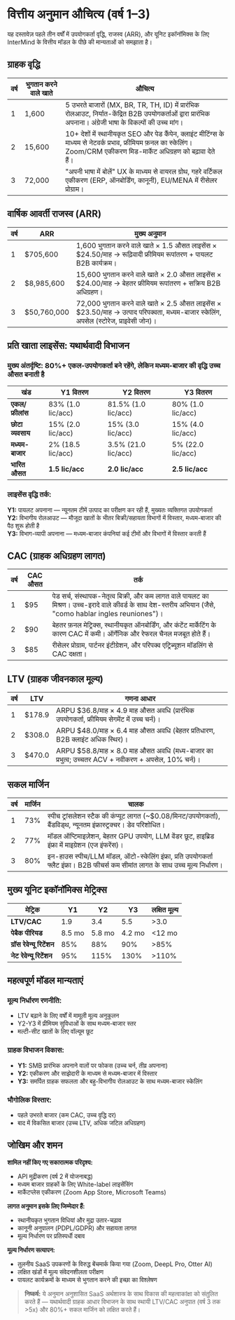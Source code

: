 # वित्तीय अनुमान औचित्य (वर्ष 1–3) <Badge type="success" text="updated" />

यह दस्तावेज़ पहले तीन वर्षों में उपयोगकर्ता वृद्धि, राजस्व (ARR), और यूनिट इकॉनॉमिक्स के लिए InterMind के वित्तीय मॉडल के पीछे की मान्यताओं को समझाता है।

## ग्राहक वृद्धि

| वर्ष | भुगतान करने वाले खाते | औचित्य                                                                                                                                                            |
| ---- | --------------- | ------------------------------------------------------------------------------------------------------------------------------------------------------------------------ |
| 1    | 1,600           | 5 उभरते बाजारों (MX, BR, TR, TH, ID) में प्रारंभिक रोलआउट, निर्यात-केंद्रित B2B उपयोगकर्ताओं द्वारा प्रारंभिक अपनाना। अंग्रेजी भाषा के विकल्पों की उच्च मांग।               |
| 2    | 15,600          | 10+ देशों में स्थानीयकृत SEO और पेड कैंपेन, क्लाइंट मीटिंग्स के माध्यम से नेटवर्क प्रभाव, फ्रीमियम फ़नल का स्केलिंग। Zoom/CRM एकीकरण मिड-मार्केट अधिग्रहण को बढ़ावा देते हैं। |
| 3    | 72,000          | "अपनी भाषा में बोलें" UX के माध्यम से वायरल ग्रोथ, गहरे वर्टिकल एकीकरण (ERP, ऑनबोर्डिंग, कानूनी), EU/MENA में रीसेलर प्रोग्राम।                                     |

## वार्षिक आवर्ती राजस्व (ARR)

| वर्ष | ARR         | मुख्य अनुमान                                                                                                                |
| ---- | ----------- | ------------------------------------------------------------------------------------------------------------------------------- |
| 1    | $705,600    | 1,600 भुगतान करने वाले खाते × 1.5 औसत लाइसेंस × $24.50/माह → रूढ़िवादी फ्रीमियम रूपांतरण + पायलट B2B कार्यक्रम।                   |
| 2    | $8,985,600  | 15,600 भुगतान करने वाले खाते × 2.0 औसत लाइसेंस × $24.00/माह → बेहतर फ्रीमियम रूपांतरण + सक्रिय B2B अधिग्रहण।                  |
| 3    | $50,760,000 | 72,000 भुगतान करने वाले खाते × 2.5 औसत लाइसेंस × $23.50/माह → उत्पाद परिपक्वता, मध्यम-बाजार स्केलिंग, अपसेल (स्टोरेज, प्राइवेसी जोन)। |

## प्रति खाता लाइसेंस: यथार्थवादी विभाजन

### **मुख्य अंतर्दृष्टि:** 80%+ एकल-उपयोगकर्ता बने रहेंगे, लेकिन मध्यम-बाजार की वृद्धि उच्च औसत बनाती है

| खंड                  | Y1 वितरण          | Y2 वितरण            | Y3 वितरण          |
| -------------------- | ----------------- | ------------------- | ----------------- |
| **एकल/फ्रीलांस**     | 83% (1.0 lic/acc) | 81.5% (1.0 lic/acc) | 80% (1.0 lic/acc) |
| **छोटा व्यवसाय**      | 15% (2.0 lic/acc) | 15% (3.0 lic/acc)   | 15% (4.0 lic/acc) |
| **मध्यम-बाजार**       | 2% (18.5 lic/acc) | 3.5% (21.0 lic/acc) | 5% (22.0 lic/acc) |
| **भारित औसत**        | **1.5 lic/acc**   | **2.0 lic/acc**     | **2.5 lic/acc**   |

### **लाइसेंस वृद्धि तर्क:**

**Y1:** पायलट अपनाना — न्यूनतम टीमें उत्पाद का परीक्षण कर रही हैं, मुख्यतः व्यक्तिगत उपयोगकर्ता  
**Y2:** विभागीय रोलआउट — मौजूदा खातों के भीतर बिक्री/सहायता विभागों में विस्तार, मध्यम-बाजार की पैठ शुरू होती है  
**Y3:** विभाग-व्यापी अपनाना — मध्यम-बाजार कंपनियां कई टीमों और विभागों में विस्तार करती हैं

## CAC (ग्राहक अधिग्रहण लागत)

| वर्ष | CAC औसत | तर्क                                                                                                                                             |
| ---- | ------- | ----------------------------------------------------------------------------------------------------------------------------------------------- |
| 1    | $95     | पेड सर्च, संस्थापक-नेतृत्व बिक्री, और कम लागत वाले पायलट का मिश्रण। उच्च-इरादे वाले कीवर्ड के साथ देश-स्तरीय अभियान (जैसे, "como hablar ingles reuniones")। |
| 2    | $90     | बेहतर फ़नल मेट्रिक्स, स्थानीयकृत ऑनबोर्डिंग, और कंटेंट मार्केटिंग के कारण CAC में कमी। ऑर्गेनिक और रेफरल चैनल मजबूत होते हैं।                          |
| 3    | $85     | रीसेलर प्रोग्राम, पार्टनर इंटीग्रेशन, और परिपक्व एट्रिब्यूशन मॉडलिंग से CAC दक्षता।                                                              |

## LTV (ग्राहक जीवनकाल मूल्य)

| वर्ष | LTV    | गणना आधार                                                                                     |
| ---- | ------ | ----------------------------------------------------------------------------------------------------- |
| 1    | $178.9 | ARPU $36.8/माह × 4.9 माह औसत अवधि (प्रारंभिक उपयोगकर्ता, फ्रीमियम सेगमेंट में उच्च चर्न)।                      |
| 2    | $308.0 | ARPU $48.0/माह × 6.4 माह औसत अवधि (बेहतर प्रतिधारण, B2B क्लाइंट अधिक स्थिर)।                      |
| 3    | $470.0 | ARPU $58.8/माह × 8.0 माह औसत अवधि (मध्य-बाजार का प्रभुत्व; उच्चतर ACV + नवीकरण + अपसेल, 10% चर्न)। |

## सकल मार्जिन

| वर्ष | मार्जिन | चालक                                                                                                                  |
| ---- | ------ | ------------------------------------------------------------------------------------------------------------------------ |
| 1    | 73%    | स्पीच ट्रांसलेशन स्टैक की कंप्यूट लागत (~$0.08/मिनट/उपयोगकर्ता), बैंडविड्थ, न्यूनतम इंफ्रास्ट्रक्चर। डेव परिशोधित।            |
| 2    | 77%    | मॉडल ऑप्टिमाइज़ेशन, बेहतर GPU उपयोग, LLM वेंडर छूट, हाइब्रिड इंफ्रा में माइग्रेशन (एज इंफरेंस)।            |
| 3    | 80%    | इन-हाउस स्पीच/LLM मॉडल, ऑटो-स्केलिंग इंफ्रा, प्रति उपयोगकर्ता फ्लैट इंफ्रा। B2B फीचर्स कम सीमांत लागत के साथ उच्च मूल्य निर्धारण। |

## मुख्य यूनिट इकॉनॉमिक्स मेट्रिक्स

| मेट्रिक                      | Y1     | Y2     | Y3     | लक्षित मूल्य |
| --------------------------- | ------ | ------ | ------ | ------------ |
| **LTV/CAC**                 | 1.9    | 3.4    | 5.5    | >3.0         |
| **पेबैक पीरियड**          | 8.5 mo | 5.8 mo | 4.2 mo | <12 mo       |
| **ग्रॉस रेवेन्यू रिटेंशन** | 85%    | 88%    | 90%    | >85%         |
| **नेट रेवेन्यू रिटेंशन**   | 95%    | 115%   | 130%   | >110%        |

## महत्वपूर्ण मॉडल मान्यताएं

### **मूल्य निर्धारण रणनीति:**

- LTV बढ़ाने के लिए वर्षों में मामूली मूल्य अनुकूलन
- Y2-Y3 में प्रीमियम सुविधाओं के साथ मध्यम-बाजार स्तर
- मल्टी-सीट खातों के लिए वॉल्यूम छूट

### **ग्राहक विभाजन विकास:**

- **Y1:** SMB प्रारंभिक अपनाने वालों पर फोकस (उच्च चर्न, तीव्र अपनाना)
- **Y2:** एकीकरण और साझेदारी के माध्यम से मध्यम-बाजार में विस्तार
- **Y3:** समर्पित ग्राहक सफलता और बहु-विभागीय रोलआउट के साथ मध्यम-बाजार स्केलिंग

### **भौगोलिक विस्तार:**

- पहले उभरते बाजार (कम CAC, उच्च वृद्धि दर)
- बाद में विकसित बाजार (उच्च LTV, अधिक जटिल अधिग्रहण)

## जोखिम और शमन

**शामिल नहीं किए गए सकारात्मक परिदृश्य:**

- API मुद्रीकरण (वर्ष 2 में योजनाबद्ध)
- मध्यम बाजार ग्राहकों के लिए White-label लाइसेंसिंग
- मार्केटप्लेस एकीकरण (Zoom App Store, Microsoft Teams)

**लागत अनुमान इसके लिए जिम्मेदार हैं:**

- स्थानीयकृत भुगतान विधियां और मुद्रा उतार-चढ़ाव
- कानूनी अनुपालन (PDPL/GDPR) और सहायता लागत
- मूल्य निर्धारण पर प्रतिस्पर्धी दबाव

**मूल्य निर्धारण सत्यापन:**

- तुलनीय SaaS उपकरणों के विरुद्ध बेंचमार्क किया गया (Zoom, DeepL Pro, Otter AI)
- लक्षित खंडों में मूल्य संवेदनशीलता परीक्षण
- पायलट कार्यक्रमों के माध्यम से भुगतान करने की इच्छा का विश्लेषण

> **निष्कर्ष:** ये अनुमान अनुशासित SaaS अर्थशास्त्र के साथ विकास की महत्वाकांक्षा को संतुलित करते हैं — यथार्थवादी ग्राहक आधार विभाजन के साथ स्थायी LTV/CAC अनुपात (वर्ष 3 तक >5x) और 80%+ सकल मार्जिन को लक्षित करते हैं।